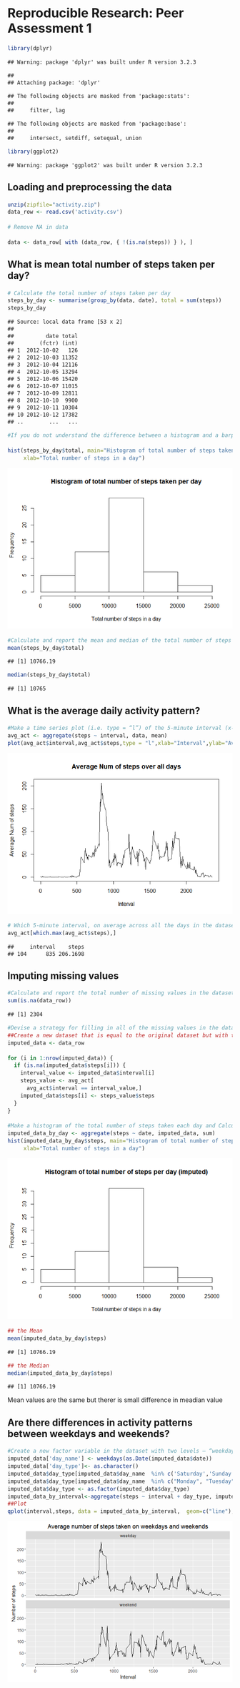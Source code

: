 # Reproducible Research: Peer Assessment 1


```r
library(dplyr)
```

```
## Warning: package 'dplyr' was built under R version 3.2.3
```

```
## 
## Attaching package: 'dplyr'
```

```
## The following objects are masked from 'package:stats':
## 
##     filter, lag
```

```
## The following objects are masked from 'package:base':
## 
##     intersect, setdiff, setequal, union
```

```r
library(ggplot2)
```

```
## Warning: package 'ggplot2' was built under R version 3.2.3
```

## Loading and preprocessing the data

```r
unzip(zipfile="activity.zip")
data_row <- read.csv('activity.csv')

# Remove NA in data

data <- data_row[ with (data_row, { !(is.na(steps)) } ), ]
```

## What is mean total number of steps taken per day?

```r
# Calculate the total number of steps taken per day
steps_by_day <- summarise(group_by(data, date), total = sum(steps))
steps_by_day
```

```
## Source: local data frame [53 x 2]
## 
##          date total
##        (fctr) (int)
## 1  2012-10-02   126
## 2  2012-10-03 11352
## 3  2012-10-04 12116
## 4  2012-10-05 13294
## 5  2012-10-06 15420
## 6  2012-10-07 11015
## 7  2012-10-09 12811
## 8  2012-10-10  9900
## 9  2012-10-11 10304
## 10 2012-10-12 17382
## ..        ...   ...
```

```r
#If you do not understand the difference between a histogram and a barplot, research the difference between them. Make a histogram of the total number of steps taken each day

hist(steps_by_day$total, main="Histogram of total number of steps taken per day", 
     xlab="Total number of steps in a day")
```

![](PA1_template_files/figure-html/unnamed-chunk-2-1.png)

```r
#Calculate and report the mean and median of the total number of steps taken per day
mean(steps_by_day$total)
```

```
## [1] 10766.19
```

```r
median(steps_by_day$total)  
```

```
## [1] 10765
```

## What is the average daily activity pattern?

```r
#Make a time series plot (i.e. type = “l”) of the 5-minute interval (x-axis) and the average number of steps taken, averaged across all days (y-axis)
avg_act <- aggregate(steps ~ interval, data, mean)
plot(avg_act$interval,avg_act$steps,type = "l",xlab="Interval",ylab="Average Num of steps", main="Average Num of steps over all days")
```

![](PA1_template_files/figure-html/unnamed-chunk-3-1.png)

```r
# Which 5-minute interval, on average across all the days in the dataset, contains the maximum number of steps?
avg_act[which.max(avg_act$steps),]
```

```
##     interval    steps
## 104      835 206.1698
```


## Imputing missing values

```r
#Calculate and report the total number of missing values in the dataset (i.e. the total number of rows with NAs)
sum(is.na(data_row))
```

```
## [1] 2304
```

```r
#Devise a strategy for filling in all of the missing values in the dataset. The strategy does not need to be sophisticated. For example, you could use the mean/median for that day, or the mean for that 5-minute interval, etc.
##Create a new dataset that is equal to the original dataset but with the missing data filled in.
imputed_data <- data_row

for (i in 1:nrow(imputed_data)) {
  if (is.na(imputed_data$steps[i])) {
    interval_value <- imputed_data$interval[i]
    steps_value <- avg_act[
      avg_act$interval == interval_value,]
    imputed_data$steps[i] <- steps_value$steps
  }
}

#Make a histogram of the total number of steps taken each day and Calculate and report the mean and median total number of steps taken per day. Do these values differ from the estimates from the first part of the assignment? What is the impact of imputing missing data on the estimates of the total daily number of steps?
imputed_data_by_day <- aggregate(steps ~ date, imputed_data, sum)
hist(imputed_data_by_day$steps, main="Histogram of total number of steps per day (imputed)", 
     xlab="Total number of steps in a day")
```

![](PA1_template_files/figure-html/unnamed-chunk-4-1.png)

```r
## the Mean
mean(imputed_data_by_day$steps)
```

```
## [1] 10766.19
```

```r
## the Median
median(imputed_data_by_day$steps)
```

```
## [1] 10766.19
```
Mean values are the same but therer is small difference in meadian value


## Are there differences in activity patterns between weekdays and weekends?

```r
#Create a new factor variable in the dataset with two levels – “weekday” and “weekend” indicating whether a given date is a weekday or weekend day.
imputed_data['day_name'] <- weekdays(as.Date(imputed_data$date))
imputed_data['day_type']<- as.character()
imputed_data$day_type[imputed_data$day_name  %in% c('Saturday','Sunday')] <- "weekend"
imputed_data$day_type[imputed_data$day_name  %in% c("Monday", "Tuesday", "Wednesday", "Thursday", "Friday")] <- "weekday"
imputed_data$day_type <- as.factor(imputed_data$day_type)
imputed_data_by_interval<-aggregate(steps ~ interval + day_type, imputed_data, mean)
##Plot
qplot(interval,steps, data = imputed_data_by_interval,  geom=c("line"),  xlab="Interval",       ylab = "Number of steps",main = "Average number of steps taken on weekdays and weekends")+facet_wrap(~ day_type, ncol = 1)
```

![](PA1_template_files/figure-html/unnamed-chunk-5-1.png)
